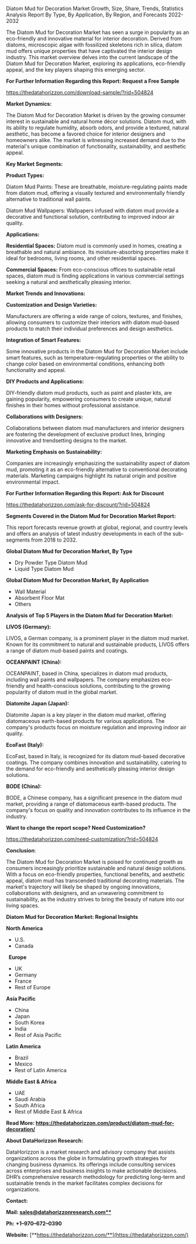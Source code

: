 ﻿Diatom Mud for Decoration  Market Growth, Size, Share, Trends, Statistics Analysis Report By Type, By Application, By Region, and Forecasts 2022-2032

The Diatom Mud for Decoration Market has seen a surge in popularity as an eco-friendly and innovative material for interior decoration. Derived from diatoms, microscopic algae with fossilized skeletons rich in silica, diatom mud offers unique properties that have captivated the interior design industry. This market overview delves into the current landscape of the Diatom Mud for Decoration Market, exploring its applications, eco-friendly appeal, and the key players shaping this emerging sector.

**For Further Information Regarding this Report: Request a Free Sample**

<https://thedatahorizzon.com/download-sample/?rid=504824>

**Market Dynamics:**

The Diatom Mud for Decoration Market is driven by the growing consumer interest in sustainable and natural home décor solutions. Diatom mud, with its ability to regulate humidity, absorb odors, and provide a textured, natural aesthetic, has become a favored choice for interior designers and homeowners alike. The market is witnessing increased demand due to the material's unique combination of functionality, sustainability, and aesthetic appeal.

**Key Market Segments:**

**Product Types:**

Diatom Mud Paints: These are breathable, moisture-regulating paints made from diatom mud, offering a visually textured and environmentally friendly alternative to traditional wall paints.

Diatom Mud Wallpapers: Wallpapers infused with diatom mud provide a decorative and functional solution, contributing to improved indoor air quality.

**Applications:**

**Residential Spaces:** Diatom mud is commonly used in homes, creating a breathable and natural ambiance. Its moisture-absorbing properties make it ideal for bedrooms, living rooms, and other residential spaces.

**Commercial Spaces:** From eco-conscious offices to sustainable retail spaces, diatom mud is finding applications in various commercial settings seeking a natural and aesthetically pleasing interior.

**Market Trends and Innovations:**

**Customization and Design Varieties:**

Manufacturers are offering a wide range of colors, textures, and finishes, allowing consumers to customize their interiors with diatom mud-based products to match their individual preferences and design aesthetics.

**Integration of Smart Features:**

Some innovative products in the Diatom Mud for Decoration Market include smart features, such as temperature-regulating properties or the ability to change color based on environmental conditions, enhancing both functionality and appeal.

**DIY Products and Applications:**

DIY-friendly diatom mud products, such as paint and plaster kits, are gaining popularity, empowering consumers to create unique, natural finishes in their homes without professional assistance.

**Collaborations with Designers:**

Collaborations between diatom mud manufacturers and interior designers are fostering the development of exclusive product lines, bringing innovative and trendsetting designs to the market.

**Marketing Emphasis on Sustainability:**

Companies are increasingly emphasizing the sustainability aspect of diatom mud, promoting it as an eco-friendly alternative to conventional decorating materials. Marketing campaigns highlight its natural origin and positive environmental impact.

**For Further Information Regarding this Report: Ask for Discount**	

<https://thedatahorizzon.com/ask-for-discount/?rid=504824>

**Segments Covered in the Diatom Mud for Decoration Market Report:**

This report forecasts revenue growth at global, regional, and country levels and offers an analysis of latest industry developments in each of the sub-segments from 2018 to 2032.

**Global Diatom Mud for Decoration Market, By Type**

- Dry Powder Type Diatom Mud
- Liquid Type Diatom Mud

**Global Diatom Mud for Decoration Market, By Application**

- Wall Material
- Absorbent Floor Mat
- Others

**Analysis of Top 5 Players in the Diatom Mud for Decoration Market:**

**LIVOS (Germany):**

LIVOS, a German company, is a prominent player in the diatom mud market. Known for its commitment to natural and sustainable products, LIVOS offers a range of diatom mud-based paints and coatings.

**OCEANPAINT (China):**

OCEANPAINT, based in China, specializes in diatom mud products, including wall paints and wallpapers. The company emphasizes eco-friendly and health-conscious solutions, contributing to the growing popularity of diatom mud in the global market.

**Diatomite Japan (Japan):**

Diatomite Japan is a key player in the diatom mud market, offering diatomaceous earth-based products for various applications. The company's products focus on moisture regulation and improving indoor air quality.

**EcoFast (Italy):**

EcoFast, based in Italy, is recognized for its diatom mud-based decorative coatings. The company combines innovation and sustainability, catering to the demand for eco-friendly and aesthetically pleasing interior design solutions.

**BODE (China):**

BODE, a Chinese company, has a significant presence in the diatom mud market, providing a range of diatomaceous earth-based products. The company's focus on quality and innovation contributes to its influence in the industry.

**Want to change the report scope? Need Customization?**

<https://thedatahorizzon.com/need-customization/?rid=504824>

**Conclusion**:

The Diatom Mud for Decoration Market is poised for continued growth as consumers increasingly prioritize sustainable and natural design solutions. With a focus on eco-friendly properties, functional benefits, and aesthetic appeal, diatom mud has transcended traditional decorating materials. The market's trajectory will likely be shaped by ongoing innovations, collaborations with designers, and an unwavering commitment to sustainability, as the industry strives to bring the beauty of nature into our living spaces.

**Diatom Mud for Decoration Market: Regional Insights**

**North America**

- U.S.
- Canada

` `**Europe**

- UK
- Germany
- France
- Rest of Europe

**Asia Pacific**

- China
- Japan
- South Korea
- India
- Rest of Asia Pacific

**Latin America**

- Brazil
- Mexico
- Rest of Latin America

**Middle East & Africa**

- UAE
- Saudi Arabia
- South Africa
- Rest of Middle East & Africa

**Read More: <https://thedatahorizzon.com/product/diatom-mud-for-decoration/>**

**About DataHorizzon Research:**

DataHorizzon is a market research and advisory company that assists organizations across the globe in formulating growth strategies for changing business dynamics. Its offerings include consulting services across enterprises and business insights to make actionable decisions. DHR’s comprehensive research methodology for predicting long-term and sustainable trends in the market facilitates complex decisions for organizations.

**Contact:**

**Mail: [sales@datahorizzonresearch.com**](mailto:sales@datahorizzonresearch.com)**

**Ph:** **+1–970–672–0390**

**Website:** [**https://thedatahorizzon.com/**](https://thedatahorizzon.com/)




